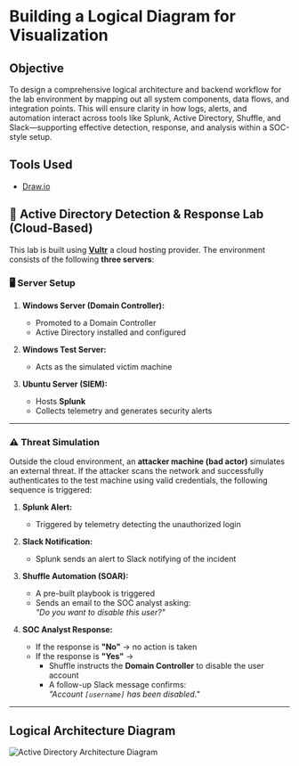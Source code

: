 # Building a Logical Diagram for Visualization

## Objective
To design a comprehensive logical architecture and backend workflow for the lab environment by mapping out all system components, data flows, and integration points. This will ensure clarity in how logs, alerts, and automation interact across tools like Splunk, Active Directory, Shuffle, and Slack—supporting effective detection, response, and analysis within a SOC-style setup.

## Tools Used 
- [Draw.io](https://app.diagrams.net/#G131nh-Co61dE6gBKoQ5e_8Wf64SdqlmpD#%7B%22pageId%22%3A%22JO1-W9AiMIgTA2bS2M9a%22%7D)


## 🔐 Active Directory Detection & Response Lab (Cloud-Based)

This lab is built using **[Vultr](https://www.vultr.com/)** a cloud hosting provider. The environment consists of the following **three servers**:

### 🖥️ Server Setup
1. **Windows Server (Domain Controller):**  
   - Promoted to a Domain Controller  
   - Active Directory installed and configured

2. **Windows Test Server:**  
   - Acts as the simulated victim machine

3. **Ubuntu Server (SIEM):**  
   - Hosts **Splunk**  
   - Collects telemetry and generates security alerts

---

### ⚠️ Threat Simulation
Outside the cloud environment, an **attacker machine (bad actor)** simulates an external threat. If the attacker scans the network and successfully authenticates to the test machine using valid credentials, the following sequence is triggered:

1. **Splunk Alert:**  
   - Triggered by telemetry detecting the unauthorized login

2. **Slack Notification:**  
   - Splunk sends an alert to Slack notifying of the incident

3. **Shuffle Automation (SOAR):**  
   - A pre-built playbook is triggered  
   - Sends an email to the SOC analyst asking:  
     _"Do you want to disable this user?"_

4. **SOC Analyst Response:**
   - If the response is **"No"** → no action is taken  
   - If the response is **"Yes"** →  
     - Shuffle instructs the **Domain Controller** to disable the user account  
     - A follow-up Slack message confirms:  
       _"Account `[username]` has been disabled."_

---

## Logical Architecture Diagram
![Active Directory Architecture Diagram](https://github.com/user-attachments/assets/b5e16be5-147e-46e2-9622-0fb8100b2a27)

